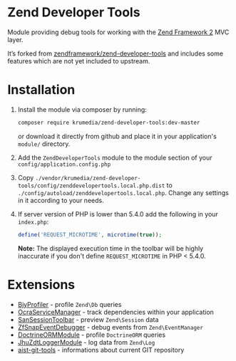 Zend Developer Tools
====================

Module providing debug tools for working with the [Zend Framework 2](https://github.com/zendframework/zf2) MVC
layer.

It’s forked from [zendframework/zend-developer-tools](https://github.com/zendframework/ZendDeveloperTools) and includes
some features which are not yet included to upstream.

Installation
============

1. Install the module via composer by running:

   ```sh
   composer require krumedia/zend-developer-tools:dev-master
   ```
   or download it directly from github and place it in your application's `module/` directory.
2. Add the `ZendDeveloperTools` module to the module section of your `config/application.config.php`
3. Copy `./vendor/krumedia/zend-developer-tools/config/zenddevelopertools.local.php.dist` to
   `./config/autoload/zenddevelopertools.local.php`. Change any settings in it
   according to your needs.
4. If server version of PHP is lower than 5.4.0 add the following in your `index.php`:
   ```php
   define('REQUEST_MICROTIME', microtime(true));
   ```

   **Note:** The displayed execution time in the toolbar will be highly inaccurate
    if you don't define `REQUEST_MICROTIME` in PHP < 5.4.0.

Extensions
==========

* [BjyProfiler](https://github.com/bjyoungblood/BjyProfiler) - profile `Zend\Db` queries
* [OcraServiceManager](https://github.com/Ocramius/OcraServiceManager) - track dependencies within your application
* [SanSessionToolbar](https://github.com/samsonasik/SanSessionToolbar) - preview `Zend\Session` data
* [ZfSnapEventDebugger](https://github.com/snapshotpl/ZfSnapEventDebugger) - debug events from `Zend\EventManager`
* [DoctrineORMModule](https://github.com/doctrine/DoctrineORMModule) - profile `DoctrineORM` queries
* [JhuZdtLoggerModule](https://github.com/jhuet/JhuZdtLoggerModule) - log data from `Zend\Log`
* [aist-git-tools](https://github.com/ma-si/aist-git-tools) - informations about current GIT repository
